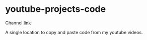 # youtube-projects-code

Channel [link](https://www.youtube.com/channel/UCD2Mv8gCmF2kX4yS1zG7UsQ)

A single location to copy and paste code from my youtube videos.
